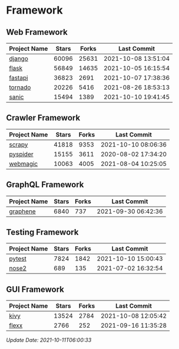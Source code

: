 # Framework

## Web Framework
| Project Name | Stars | Forks | Last Commit |
| ------------ | ----- | ----- | ----------- |
| [django](https://github.com/django/django) | 60096 | 25631 | 2021-10-08 13:51:04 |
| [flask](https://github.com/pallets/flask) | 56849 | 14635 | 2021-10-05 16:15:54 |
| [fastapi](https://github.com/tiangolo/fastapi) | 36823 | 2691 | 2021-10-07 17:38:36 |
| [tornado](https://github.com/tornadoweb/tornado) | 20226 | 5416 | 2021-08-26 18:53:13 |
| [sanic](https://github.com/sanic-org/sanic) | 15494 | 1389 | 2021-10-10 19:41:45 |

## Crawler Framework
| Project Name | Stars | Forks | Last Commit |
| ------------ | ----- | ----- | ----------- |
| [scrapy](https://github.com/scrapy/scrapy) | 41818 | 9353 | 2021-10-10 08:06:36 |
| [pyspider](https://github.com/binux/pyspider) | 15155 | 3611 | 2020-08-02 17:34:20 |
| [webmagic](https://github.com/code4craft/webmagic) | 10063 | 4005 | 2021-08-04 10:25:05 |

## GraphQL Framework
| Project Name | Stars | Forks | Last Commit |
| ------------ | ----- | ----- | ----------- |
| [graphene](https://github.com/graphql-python/graphene) | 6840 | 737 | 2021-09-30 06:42:36 |

## Testing Framework
| Project Name | Stars | Forks | Last Commit |
| ------------ | ----- | ----- | ----------- |
| [pytest](https://github.com/pytest-dev/pytest) | 7824 | 1842 | 2021-10-10 15:00:43 |
| [nose2](https://github.com/nose-devs/nose2) | 689 | 135 | 2021-07-02 16:32:54 |

## GUI Framework
| Project Name | Stars | Forks | Last Commit |
| ------------ | ----- | ----- | ----------- |
| [kivy](https://github.com/kivy/kivy) | 13524 | 2784 | 2021-10-08 12:05:42 |
| [flexx](https://github.com/flexxui/flexx) | 2766 | 252 | 2021-09-16 11:35:28 |

*Update Date: 2021-10-11T06:00:33*